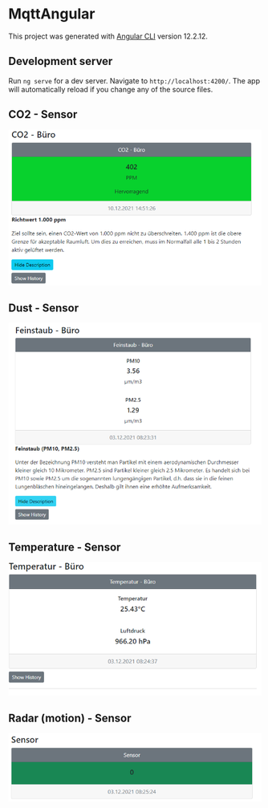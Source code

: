 # MqttAngular

This project was generated with [Angular CLI](https://github.com/angular/angular-cli) version 12.2.12.

## Development server

Run `ng serve` for a dev server. Navigate to `http://localhost:4200/`. The app will automatically reload if you change any of the source files.

## CO2 - Sensor
![alt text](https://github.com/TomasiDeveloping/MqttAngular/blob/master/src/co2.png)

## Dust - Sensor
![alt text](https://github.com/TomasiDeveloping/MqttAngular/blob/master/src/FeinStaub.png)

## Temperature - Sensor
![alt text](https://github.com/TomasiDeveloping/MqttAngular/blob/master/src/Temperature.png)

## Radar (motion) - Sensor
![alt text](https://github.com/TomasiDeveloping/MqttAngular/blob/master/src/Motion.png)

